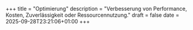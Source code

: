 +++
title = "Optimierung"
description = "Verbesserung von Performance, Kosten, Zuverlässigkeit oder Ressourcennutzung."
draft = false
date = 2025-09-28T23:21:06+01:00
+++